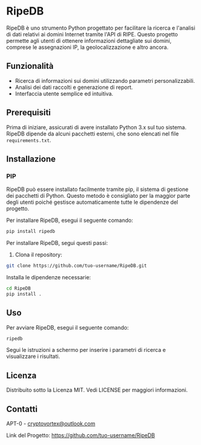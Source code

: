 # RipeDB

RipeDB è uno strumento Python progettato per facilitare la ricerca e l'analisi di dati relativi ai domini Internet tramite l'API di RIPE. Questo progetto permette agli utenti di ottenere informazioni dettagliate sui domini, comprese le assegnazioni IP, la geolocalizzazione e altro ancora.

## Funzionalità

- Ricerca di informazioni sui domini utilizzando parametri personalizzabili.
- Analisi dei dati raccolti e generazione di report.
- Interfaccia utente semplice ed intuitiva.

## Prerequisiti

Prima di iniziare, assicurati di avere installato Python 3.x sul tuo sistema. RipeDB dipende da alcuni pacchetti esterni, che sono elencati nel file `requirements.txt`.

## Installazione

### PIP
RipeDB può essere installato facilmente tramite pip, il sistema di gestione dei pacchetti di Python. Questo metodo è consigliato per la maggior parte degli utenti poiché gestisce automaticamente tutte le dipendenze del progetto.

Per installare RipeDB, esegui il seguente comando:

```bash
pip install ripedb
```

Per installare RipeDB, segui questi passi:

1. Clona il repository:

```bash
git clone https://github.com/tuo-username/RipeDB.git
```
Installa le dipendenze necessarie:
```bash
cd RipeDB
pip install .
```

## Uso
Per avviare RipeDB, esegui il seguente comando:
```bash
ripedb
```
Segui le istruzioni a schermo per inserire i parametri di ricerca e visualizzare i risultati.

## Licenza
Distribuito sotto la Licenza MIT. Vedi LICENSE per maggiori informazioni.

## Contatti
APT-0  - cryptovortex@outlook.com

Link del Progetto: https://github.com/tuo-username/RipeDB
